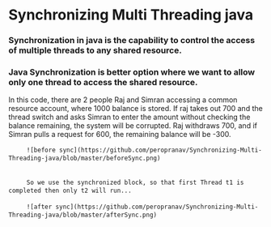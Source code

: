 # Synchronizing Multi Threading java

### Synchronization in java is the capability to control the access of multiple threads to any shared resource.
### Java Synchronization is better option where we want to allow only one thread to access the shared resource.

In this code, there are 2 people Raj and Simran accessing a common resource account, where 1000 balance is stored.
If raj takes out 700 and the thread switch and asks Simran to enter the amount without checking the balance remaining, the system will be corrupted.
         Raj withdraws 700, and if Simran pulls a request for 600, the remaining balance will be -300.
         
         ![before sync](https://github.com/peropranav/Synchronizing-Multi-Threading-java/blob/master/beforeSync.png)


         So we use the synchronized block, so that first Thread t1 is completed then only t2 will run...
         
         ![after sync](https://github.com/peropranav/Synchronizing-Multi-Threading-java/blob/master/afterSync.png)
